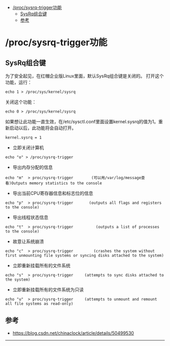 <!-- MDTOC maxdepth:6 firsth1:1 numbering:0 flatten:0 bullets:1 updateOnSave:1 -->

- [/proc/sysrq-trigger功能](#procsysrq-trigger功能)   
   - [SysRq组合键](#sysrq组合键)   
   - [参考](#参考)   

<!-- /MDTOC -->

# /proc/sysrq-trigger功能


## SysRq组合键

为了安全起见，在红帽企业版Linux里面，默认SysRq组合键是关闭的。 打开这个功能，运行：
```
echo 1 > /proc/sys/kernel/sysrq
```
关闭这个功能：
```
echo 0 > /proc/sys/kernel/sysrq
```

如果想让此功能一直生效，在/etc/sysctl.conf里面设置kernel.sysrq的值为1。重新启动以后，此功能将会自动打开。

```
kernel.sysrq = 1
```

* 立即关闭计算机

```
echo "o" > /proc/sysrq-trigger
```


* 导出内存分配的信息

```
echo "m"  > proc/sysrq-trigger        (可以用/var/log/message查看)Outputs memory statistics to the console
```

* 导出当前CPU寄存器信息和标志位的信息

```
echo "p"  > proc/sysrq-trigger       (outputs all flags and registers to the console)
```

* 导出线程状态信息

```
echo "t"  > proc/sysrq-trigger          (outputs a list of processes to the console)
```


* 故意让系统崩溃            

```
echo "c"  > proc/sysrq-trigger         (crashes the system without first unmounting file systems or syncing disks attached to the system)
```


* 立即重新挂载所有的文件系统               

```
echo "s"  > proc/sysrq-trigger     (attempts to sync disks attached to the system)
```

* 立即重新挂载所有的文件系统为只读

```
echo "u"  > proc/sysrq-trigger     (attempts to unmount and remount all file systems as read-only)
```


## 参考

* <https://blog.csdn.net/chinaclock/article/details/50499530>













---
